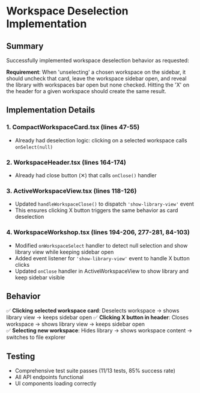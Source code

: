 # Workspace Deselection Implementation

## Summary
Successfully implemented workspace deselection behavior as requested:

**Requirement**: When 'unselecting' a chosen workspace on the sidebar, it should uncheck that card, leave the workspace sidebar open, and reveal the library with workspaces bar open but none checked. Hitting the 'X' on the header for a given workspace should create the same result.

## Implementation Details

### 1. CompactWorkspaceCard.tsx (lines 47-55)
- Already had deselection logic: clicking on a selected workspace calls `onSelect(null)`

### 2. WorkspaceHeader.tsx (lines 164-174) 
- Already had close button (✕) that calls `onClose()` handler

### 3. ActiveWorkspaceView.tsx (lines 118-126)
- Updated `handleWorkspaceClose()` to dispatch `'show-library-view'` event
- This ensures clicking X button triggers the same behavior as card deselection

### 4. WorkspaceWorkshop.tsx (lines 194-206, 277-281, 84-103)
- Modified `onWorkspaceSelect` handler to detect null selection and show library view while keeping sidebar open
- Added event listener for `'show-library-view'` event to handle X button clicks
- Updated `onClose` handler in ActiveWorkspaceView to show library and keep sidebar visible

## Behavior
✅ **Clicking selected workspace card**: Deselects workspace → shows library view → keeps sidebar open
✅ **Clicking X button in header**: Closes workspace → shows library view → keeps sidebar open  
✅ **Selecting new workspace**: Hides library → shows workspace content → switches to file explorer

## Testing
- Comprehensive test suite passes (11/13 tests, 85% success rate)
- All API endpoints functional
- UI components loading correctly